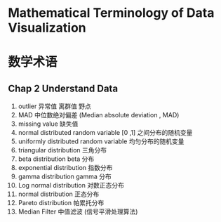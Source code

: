 ﻿# Mathematical Terminology of Data Visualization #
# 数学术语 #
## Chap 2 Understand Data ##
1. outlier 异常值 离群值 野点
2. MAD 中位数绝对偏差 (Median absolute deviation , MAD)
3. missing value 缺失值
4. normal distributed random variable [0 ,1] 之间分布的随机变量
5. uniformly distributed random variable 均匀分布的随机变量
6. triangular distribution 三角分布
7. beta distribution beta 分布
8. exponential distribution 指数分布
9. gamma distribution gamma 分布
10. Log normal distribution 对数正态分布
11. normal distribution 正态分布
12. Pareto distribution 帕累托分布
13. Median Filter 中值滤波 (信号平滑处理算法)